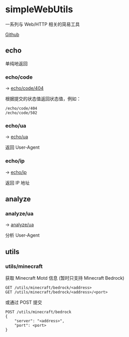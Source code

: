 # simpleWebUtils

一系列与 Web/HTTP 相关的简易工具

[Github](https://github.com/gggxbbb/simpleWebUtils)

## echo

单纯地返回

### echo/code

-> [echo/code/404](https://t.gxb.icu/echo/code/404)

根据提交的状态值返回状态值，例如：
```
/echo/code/404
/echo/code/502
```

### echo/ua

-> [echo/ua](https://t.gxb.icu/echo/ua)

返回 User-Agent

### echo/ip
-> [echo/ip](https://t.gxb.icu/echo/ip)

返回 IP 地址

## analyze

### analyze/ua

-> [analyze/ua](https://t.gxb.icu/analyze/ua)

分析 User-Agent

## utils

### utils/minecraft

获取 Minecraft Motd 信息 (暂时只支持 Minecraft Bedrock)

```
GET /utils/minecraft/bedrock/<address>
GET /utils/minecraft/bedrock/<address>/<port>
```

或通过 POST 提交

```
POST /utils/minecraft/bedrock
{
    "server": "<address>",
    "port": <port>
}
```
